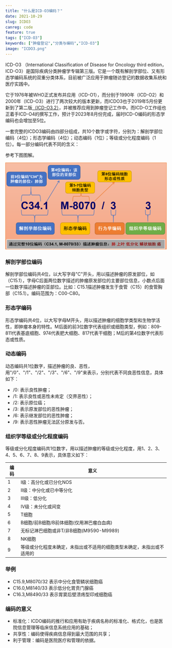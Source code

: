 ```yaml
---
title: "什么是ICD-O3编码？"
date: 2021-10-29
slug: ICDO3
canreg: code
feature: true
tags: ["ICD-O3"]
keywords: ["肿瘤登记","分类与编码","ICD-O3"]
image: "ICDO3.png"
---
```


ICD-O3 （International Classification of Disease for Oncology third edition，ICD-O3）是国际疾病分类肿瘤学专辑第三版。它是一个既有解剖学部位、又有形态学编码系统的双重分类体系，目前被广泛应用于肿瘤随访登记的数据收集系统和医疗实践中。

它于1976年被WHO正式发布并应用（ICD-O1），而分别于1990年（ICD-O2）和2000年（ICD-O3）进行了两次较大的版本更新，而ICDO3也于2019年5月份更新到了第二版[（ICD-O3.2）](http://www.iacr.com.fr/index.php?Itemid=577)，并被推荐应用到肿瘤登记工作中。而ICD-O工作组也正着手ICD-O4的撰写工作，预计于2023年8月份完成，届时ICD-O编码的形态学编码也会增加至5位。

一套完整的ICDO3编码由四部分组成，共10个数字或字符，分别为：解剖学部位编码（4位）；形态学编码（4位）；动态编码（1位）；等级或分化程度编码（1位）。每一部分编码代表不同的含义：

参考下图图解。

![ICDO3编码图解,肿瘤登记,分类与编码](ICDO3.png)



### 解剖学部位编码

解剖学部位编码共4位，以大写字母"C"开头，用以描述肿瘤的原发部位，如（C15.1），字母C后面两位数字描述的肿瘤原发部位的主要部位信息，小数点后面一位数字描述肿瘤的亚部位。比如：C15.1描述肿瘤发生于食管（C15）的食管胸部（C15.1）。编码范围为：C00-C80。

### 形态学编码

形态学编码共4位，以大写字母M开头，用以描述肿瘤的细胞学类型和生物学活性，即肿瘤本身的特性。M后面的前3位数字代表组织或细胞类型，例如：809-811代表基底细胞、974代表肥大细胞、817代表干细胞；M后的第4位数字代表形态或性质。

### 动态编码

动态编码共1位数字，描述肿瘤的良、恶性，用"/0"、"/1"、"/2"、"/3"、"/6"、"/9"来表示，分别代表不同良恶性信息，具体如下：

-   /0: 表示良性肿瘤；
-   /1: 表示良性或恶性未肯定（交界恶性）；
-   /2: 表示原位癌；
-   /3: 表示原发部位的恶性肿瘤；
-   /6: 表示继发部位的恶性肿瘤；
-   /9: 表示恶性肿瘤无法区分原发与否。

### 组织学等级或分化程度编码

等级或分化程度编码共1位数字，用以描述肿瘤的等级或分化程度，用1、2、3、4、5、6、7、8、9表示，具体意义如下：



| 编码       | 意义                                                                   |
|---------|---------------------------------------------------------------------|
| 1           | I级：高分化或已分化NOS                                                 |
| 2    | II级：中分化或已中等分化                                               |
| 3    | III级：低分化                                                          |
| 4    | IV级：未分化或间变                                                     |
| 5    | T细胞                                                                  |
| 6    | B细胞/前B细胞/B前体细胞(仅用淋巴瘤白血病)                              |
| 7    | 无标记淋巴细胞或非T/非B细胞(M9590-M9989)                               |
| 8    | NK细胞                                                                 |
| 9    | 等级或分化程度未确定，未指出或不适用的细胞类型未确定，未指出或不适用的 |

### 举例

-   C15.9,M8070/32 表示中分化食管鳞状细胞癌
-   C16.0,M8140/33 表示低分化胃贲门腺癌
-   C16.3,M8490/33 表示胃窦后壁溃疡型印戒细胞癌

### 编码的意义

-   标准化：ICDO编码的推行和应用有助于疾病名称的标准化、格式化，也是医院信息管理等临床信息系统应用的基础；
-   共享性：编码使得疾病信息得到最大范围的共享；
-   利于管理：编码是医院医疗和管理的依据。
